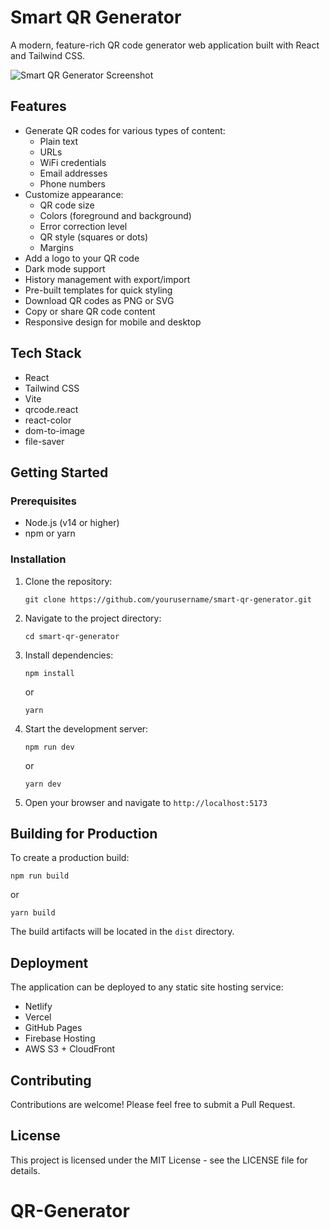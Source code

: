 # Smart QR Generator

A modern, feature-rich QR code generator web application built with React and Tailwind CSS.

![Smart QR Generator Screenshot](screenshot.png)

## Features

- Generate QR codes for various types of content:
  - Plain text
  - URLs
  - WiFi credentials
  - Email addresses
  - Phone numbers
- Customize appearance:
  - QR code size
  - Colors (foreground and background)
  - Error correction level
  - QR style (squares or dots)
  - Margins
- Add a logo to your QR code
- Dark mode support
- History management with export/import
- Pre-built templates for quick styling
- Download QR codes as PNG or SVG
- Copy or share QR code content
- Responsive design for mobile and desktop

## Tech Stack

- React
- Tailwind CSS
- Vite
- qrcode.react
- react-color
- dom-to-image
- file-saver

## Getting Started

### Prerequisites

- Node.js (v14 or higher)
- npm or yarn

### Installation

1. Clone the repository:
   ```
   git clone https://github.com/yourusername/smart-qr-generator.git
   ```

2. Navigate to the project directory:
   ```
   cd smart-qr-generator
   ```

3. Install dependencies:
   ```
   npm install
   ```
   or
   ```
   yarn
   ```

4. Start the development server:
   ```
   npm run dev
   ```
   or
   ```
   yarn dev
   ```

5. Open your browser and navigate to `http://localhost:5173`

## Building for Production

To create a production build:

```
npm run build
```

or

```
yarn build
```

The build artifacts will be located in the `dist` directory.

## Deployment

The application can be deployed to any static site hosting service:

- Netlify
- Vercel
- GitHub Pages
- Firebase Hosting
- AWS S3 + CloudFront

## Contributing

Contributions are welcome! Please feel free to submit a Pull Request.

## License

This project is licensed under the MIT License - see the LICENSE file for details.
# QR-Generator
